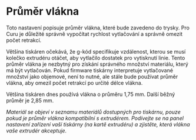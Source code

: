 Průměr vlákna
====

Toto nastavení popisuje průměr vlákna, které bude zavedeno do trysky. Pro Curu je důležité správně vypočítat rychlost vytlačování a správně omezit počet retrakcí.

Většina tiskáren očekává, že g-kód specifikuje vzdálenost, kterou se musí kolečko extrudéru otáčet, aby vytlačilo dostatek pro vytisknutí linie. Tento průměr vlákna je nezbytný pro získání správného množství materiálu, který má být vytlačován. Pokud firmware tiskárny interpretuje vytlačované množství jako objemové, není to nutné, ale stále bude používat průměr vlákna, aby omezil počet retrakcí po určité délce vlákna.

Většina tiskáren dnes používá vlákna o průměru 1,75 mm. Další běžný průměr je 2,85 mm.

*Materiál se objeví v seznamu materiálů dostupných pro tiskárnu, pouze pokud je průměr vlákna kompatibilní s extrudérem. Podívejte se na panel nastavení zařízení vaší tiskárny (na kartě extrudéru) a zjistěte, která vlákna vaše extrudér akceptuje.*
